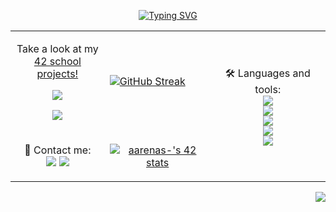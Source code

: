<p align="center"><a href="https://git.io/typing-svg"><img src="https://readme-typing-svg.herokuapp.com?font=Fira+Code&pause=1000&center=true&width=435&lines=Hi+there%2C+I'm+Alex+%F0%9F%A4%99%F0%9F%8F%BB;Welcome+to+my+github!" alt="Typing SVG" /></a>

<body>
    <table align = "center">
        <tr>
            <td><p align="center">Take a look at my <br> <a href="https://github.com/AlexLeoncoeur/42-proyects">42 school projects!
                <p align="center"><img src="https://img.shields.io/badge/CPiscine-Finished-informational?style=flat&logo=42&color=9342f5"></p>
                <p align="center"><img src="https://img.shields.io/badge/Cursus-Rank 04-informational?style=flat&logo=42&color=42e3f5"></p></td></td>
            <td><a href="https://git.io/streak-stats"><img src="https://streak-stats.demolab.com?user=AlexLeoncoeur&theme=tokyonight-duo&mode=weekly&exclude_days=Sun%2CSat" alt="GitHub Streak" /></a></td>
            <td rowspan="2"><p align="center">🛠️ Languages and tools:<br>
                <a href="https://skillicons.dev">
                <img src="https://img.shields.io/badge/Code-C-informational?style=flat&logo=c&color=4287f5" /><br>
                <img src="https://img.shields.io/badge/Shell-Bash-informational?style=flat&logo=gnubash&color=42f56f" /><br>
                <img src="https://img.shields.io/badge/Framework-django-informational?style=flat&logo=django&color=a742f5" /><br>
                <img src="https://img.shields.io/badge/Database-MySQL-informational?style=flat&logo=mysql&color=f5b642" /><br>
                <img src="https://img.shields.io/badge/Platform-Docker-informational?style=flat&logo=docker&color=42d4f5"</a></p>
            </td>
        </tr>
        <tr>
            <td><p align="center">📩 Contact me:<br>
                <a href="https://skillicons.dev">
                <a href="https://www.linkedin.com/in/alejandro-arenas-león-b14882242"><img src="https://img.shields.io/badge/LinkedIn-0077B5?style=for-the-badge&logo=linkedin&logoColor=white" /></a>
                <a href="mailto:alejandroarenasleon2@gmail.com"><img src="https://img.shields.io/badge/Gmail-D14836?style=for-the-badge&logo=gmail&logoColor=white" /></a>
                </td>
            <td><p align="center"><a href="https://github.com/oakoudad/badge42"><img src="https://badge.mediaplus.ma/darkblue/aarenas-?1337Badge=off&UM6P=off" alt="aarenas-'s 42 stats" /></a></td>
        </tr>
    </table>
</body>
<p align="right"><img src="https://komarev.com/ghpvc/?username=alexleoncoeur&style=flat-square&color=blue"></p>

